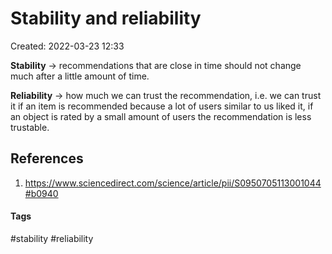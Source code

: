 # Stability and reliability
Created: 2022-03-23 12:33

**Stability** -> recommendations that are close in time should not change much after a little amount of time.

**Reliability** -> how much we can trust the recommendation, i.e. we can trust it if an item is recommended because a lot of users similar to us liked it, if an object is rated by a small amount of users the recommendation is less trustable.

## References
1. https://www.sciencedirect.com/science/article/pii/S0950705113001044#b0940


#### Tags
#stability #reliability